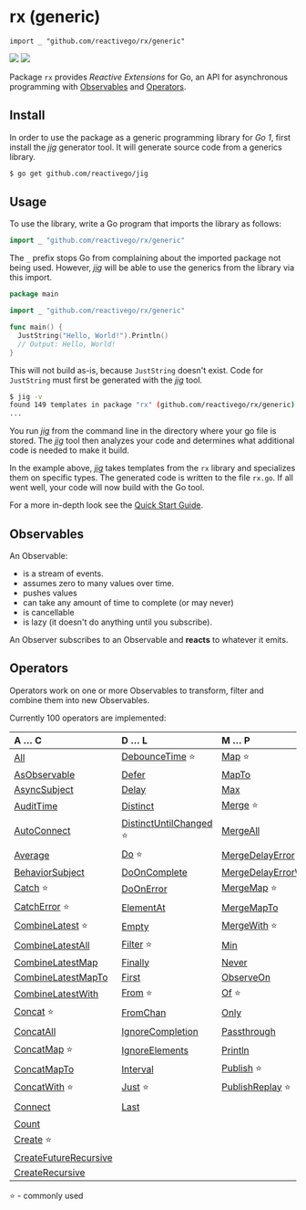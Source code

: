 # rx (generic)

    import _ "github.com/reactivego/rx/generic"

[![](../../assets/godev.svg?raw=true)](https://pkg.go.dev/github.com/reactivego/rx/generic?tab=doc)
[![](../../assets/rx.svg?raw=true)](http://reactivex.io/intro.html)

Package `rx` provides *Reactive Extensions* for Go, an API for asynchronous programming with [Observables](#observables) and [Operators](#operators).

## Install
In order to use the package as a generic programming library for *Go 1*, first install the [*jig*](https://github.com/reactivego/jig) generator tool. It will generate source code from a generics library.

```bash
$ go get github.com/reactivego/jig
```
## Usage

To use the library, write a Go program that imports the library as follows:

```go
import _ "github.com/reactivego/rx/generic"
```
The `_` prefix stops Go from complaining about the imported package not being used. However, [*jig*](https://github.com/reactivego/jig) will be able to use the generics from the library via this import.

```go	
package main

import _ "github.com/reactivego/rx/generic"

func main() {
  JustString("Hello, World!").Println()
  // Output: Hello, World!
}
```
This will not build as-is, because `JustString` doesn't exist. Code for `JustString` must first be generated with the [*jig*](https://github.com/reactivego/jig) tool.

```bash
$ jig -v
found 149 templates in package "rx" (github.com/reactivego/rx/generic)
...
```
You run [*jig*](https://github.com/reactivego/jig) from the command line in the directory where your go file is stored. The [*jig*](https://github.com/reactivego/jig) tool then analyzes your code and determines what additional code is needed to make it build.

In the example above, [*jig*](https://github.com/reactivego/jig) takes templates from the `rx` library and specializes them on specific types. The generated code is written to the file `rx.go`. If all went well, your code will now build with the Go tool.

For a more in-depth look see the [Quick Start Guide](QUICKSTART.md).

## Observables

An Observable:

- is a stream of events.
- assumes zero to many values over time.
- pushes values
- can take any amount of time to complete (or may never)
- is cancellable
- is lazy (it doesn't do anything until you subscribe).

An Observer subscribes to an Observable and **reacts** to whatever it emits.

## Operators

Operators work on one or more Observables to transform, filter and combine them into new Observables.

Currently 100 operators are implemented:
    
| A … C                   | D … L                         | M … P                  | R … S              | T … W                   |
|:------------------------|:------------------------------|:-----------------------|:-------------------|:------------------------|
| [All]                   | [DebounceTime] :star:         | [Map] :star:           | [Range]            | [Take]                  |
| [AsObservable]          | [Defer]                       | [MapTo]                | [Reduce]           | [TakeLast]              |
| [AsyncSubject]          | [Delay]                       | [Max]                  | [RefCount]         | [TakeUntil]             |
| [AuditTime]             | [Distinct]                    | [Merge] :star:         | [Repeat]           | [TakeWhile]             |
| [AutoConnect]           | [DistinctUntilChanged] :star: | [MergeAll]             | [ReplaySubject]    | [ThrottleTime]          |
| [Average]               | [Do] :star:                   | [MergeDelayError]      | [Retry]            | [Throw]                 |
| [BehaviorSubject]       | [DoOnComplete]                | [MergeDelayErrorWith]  | [Sample]           | [Ticker]                |
| [Catch] :star:          | [DoOnError]                   | [MergeMap] :star:      | [Scan] :star:      | [TimeInterval]          |
| [CatchError] :star:     | [ElementAt]                   | [MergeMapTo]           | [Serialize]        | [Timeout]               |
| [CombineLatest] :star:  | [Empty]                       | [MergeWith] :star:     | [Single]           | [Timer]                 |
| [CombineLatestAll]      | [Filter] :star:               | [Min]                  | [Skip]             | [Timestamp]             |
| [CombineLatestMap]      | [Finally]                     | [Never]                | [SkipLast]         | [ToChan]                |
| [CombineLatestMapTo]    | [First]                       | [ObserveOn]            | [Start]            | [ToSingle]              |
| [CombineLatestWith]     | [From] :star:                 | [Of] :star:            | [StartWith] :star: | [ToSlice]               |
| [Concat] :star:         | [FromChan]                    | [Only]                 | [Subject]          | [Wait]                  |
| [ConcatAll]             | [IgnoreCompletion]            | [Passthrough]          | [Subscribe]        | [WithLatestFrom] :star: |
| [ConcatMap] :star:      | [IgnoreElements]              | [Println]              | [SubscribeOn]      | [WithLatestFromAll]     |
| [ConcatMapTo]           | [Interval]                    | [Publish] :star:       | [Sum]              |
| [ConcatWith] :star:     | [Just] :star:                 | [PublishReplay] :star: | [SwitchAll]        |
| [Connect]               | [Last]                        |                        | [SwitchMap] :star: 
| [Count]                 |
| [Create] :star:         |
| [CreateFutureRecursive] |
| [CreateRecursive]       |

:star: - commonly used

[All]: ../test/All/README.md
[AsObservable]: ../test/AsObservable/README.md
[AuditTime]: ../test/AuditTime/README.md
[AsyncSubject]: ../test/AsyncSubject/README.md
[AutoConnect]: ../test/AutoConnect/README.md
[Average]: ../test/Average/README.md
[BehaviorSubject]: ../test/BehaviorSubject/README.md
[Catch]: ../test/Catch/README.md
[CatchError]: ../test/CatchError/README.md
[CombineLatest]: ../test/CombineLatest/README.md
[CombineLatestAll]: ../test/CombineLatestAll/README.md
[CombineLatestMap]: ../test/CombineLatestMap/README.md
[CombineLatestMapTo]: ../test/CombineLatestMapTo/README.md
[CombineLatestWith]: ../test/CombineLatestWith/README.md
[Concat]: ../test/Concat/README.md
[ConcatAll]: ../test/ConcatAll/README.md
[ConcatMap]: ../test/ConcatMap/README.md
[ConcatMapTo]: ../test/ConcatMapTo/README.md
[ConcatWith]: ../test/ConcatWith/README.md
[Connect]: ../test/Connect/README.md
[Count]: ../test/Count/README.md
[Create]: ../test/Create/README.md
[CreateFutureRecursive]: ../test/CreateFutureRecursive/README.md
[CreateRecursive]: ../test/CreateRecursive/README.md
[DebounceTime]: ../test/DebounceTime/README.md
[Defer]: ../test/Defer/README.md
[Delay]: ../test/Delay/README.md
[Distinct]: ../test/Distinct/README.md
[DistinctUntilChanged]: ../test/DistinctUntilChanged/README.md
[Do]: ../test/Do/README.md
[DoOnComplete]: ../test/DoOnComplete/README.md
[DoOnError]: ../test/DoOnError/README.md
[ElementAt]: ../test/ElementAt/README.md
[Empty]: ../test/Empty/README.md
[Filter]: ../test/Filter/README.md
[Finally]: ../test/Finally/README.md
[First]: ../test/First/README.md
[From]: ../test/From/README.md
[FromChan]: ../test/FromChan/README.md
[IgnoreCompletion]: ../test/IgnoreCompletion/README.md
[IgnoreElements]: ../test/IgnoreElements/README.md
[Interval]: ../test/Interval/README.md
[Just]: ../test/Just/README.md
[Last]: ../test/Last/README.md
[Map]: ../test/Map/README.md
[MapTo]: ../test/MapTo/README.md
[Max]: ../test/Max/README.md
[Merge]: ../test/Merge/README.md
[MergeAll]: ../test/MergeAll/README.md
[MergeDelayError]: ../test/MergeDelayError/README.md
[MergeDelayErrorWith]: ../test/MergeDelayErrorWith/README.md
[MergeMap]: ../test/MergeMap/README.md
[MergeMapTo]: ../test/MergeMapTo/README.md
[MergeWith]: ../test/MergeWith/README.md
[Min]: ../test/Min/README.md
[Never]: ../test/Never/README.md
[ObserveOn]: ../test/ObserveOn/README.md
[Of]: ../test/Of/README.md
[Only]: ../test/Only/README.md
[Passthrough]: ../test/Passthrough/README.md
[Println]: ../test/Println/README.md
[Publish]: ../test/Publish/README.md
[PublishReplay]: ../test/PublishReplay/README.md
[Range]: ../test/Range/README.md
[Reduce]: ../test/Reduce/README.md
[RefCount]: ../test/RefCount/README.md
[Repeat]: ../test/Repeat/README.md
[ReplaySubject]: ../test/ReplaySubject/README.md
[Retry]: ../test/Retry/README.md
[Sample]: ../test/Sample/README.md
[Scan]: ../test/Scan/README.md
[Serialize]: ../test/Serialize/README.md
[Single]: ../test/Single/README.md
[Skip]: ../test/Skip/README.md
[SkipLast]: ../test/SkipLast/README.md
[Start]: ../test/Start/README.md
[StartWith]: ../test/StartWith/README.md
[Subject]: ../test/Subject/README.md
[Subscribe]: ../test/Subscribe/README.md
[SubscribeOn]: ../test/SubscribeOn/README.md
[Sum]: ../test/Sum/README.md
[SwitchAll]: ../test/SwitchAll/README.md
[SwitchMap]: ../test/SwitchMap/README.md
[Take]: ../test/Take/README.md
[TakeLast]: ../test/TakeLast/README.md
[TakeUntil]: ../test/TakeUntil/README.md
[TakeWhile]: ../test/TakeWhile/README.md
[ThrottleTime]: ../test/ThrottleTime/README.md
[Throw]: ../test/Throw/README.md
[Ticker]: ../test/Ticker/README.md
[TimeInterval]: ../test/TimeInterval/README.md
[Timeout]: ../test/Timeout/README.md
[Timer]: ../test/Timer/README.md
[Timestamp]: ../test/Timestamp/README.md
[ToChan]: ../test/ToChan/README.md
[ToSingle]: ../test/ToSingle/README.md
[ToSlice]: ../test/ToSlice/README.md
[Wait]: ../test/Wait/README.md
[WithLatestFrom]: ../test/WithLatestFrom/README.md
[WithLatestFromAll]: ../test/WithLatestFromAll/README.md
